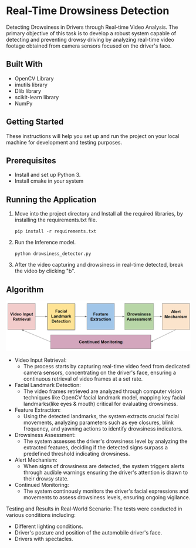 # Real-Time Drowsiness Detection

Detecting Drowsiness in Drivers through Real-time Video Analysis. The primary objective of this task is to develop a robust system capable of detecting and preventing drowsy driving by analyzing real-time video footage obtained from camera sensors focused on the driver's face. 

## Built With

- OpenCV Library
- imutils library
- Dlib library
- scikit-learn library
- NumPy

## Getting Started

These instructions will help you set up and run the project on your local machine for development and testing purposes.

## Prerequisites

- Install and set up Python 3.
- Install cmake in your system

## Running the Application

1. Move into the project directory and Install all the required libraries, by installing the requirements.txt file.
   ```
   pip install -r requirements.txt
   ```
2. Run the Inference model.
   ```
   python drowsiness_detector.py
   ```
3. After the video capturing and drowsiness in real-time detected, break the video by clicking "b".
   
## Algorithm
![Drowsiness Detection System](images/Flowchart.PNG)

- Video Input Retrieval: 
  - The process starts by capturing real-time video feed from dedicated camera sensors, concentrating on the driver's face, ensuring a continuous retrieval of video frames at a set rate.
- Facial Landmark Detection: 
  - The video frames retrieved are analyzed through computer vision techniques like OpenCV facial landmark model, mapping key facial landmarks(like eyes & mouth) critical for evaluating drowsiness.
- Feature Extraction: 
  - Using the detected landmarks, the system extracts crucial facial movements, analyzing parameters such as eye closures, blink frequency, and yawning actions to identify drowsiness indicators.
- Drowsiness Assessment: 
  - The system assesses the driver's drowsiness level by analyzing the extracted features, deciding if the detected signs surpass a predefined threshold indicating drowsiness.
- Alert Mechanism: 
  - When signs of drowsiness are detected, the system triggers alerts through audible warnings ensuring the driver's attention is drawn to their drowsy state.
- Continued Monitoring: 
  - The system continously monitors the driver's facial expressions and movements to assess drowsiness levels, ensuring ongoing vigilance.

Testing and Results in Real-World Scenario:
The tests were conducted in various conditions including:
- Different lighting conditions.
- Driver's posture and position of the automobile driver's face.
- Drivers with spectacles.

